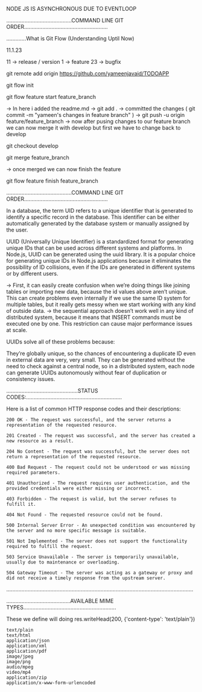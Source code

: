
NODE JS IS ASYNCHRONOUS DUE TO EVENTLOOP


...........................................COMMAND LINE GIT ORDER....................................................... 

.............What is Git Flow (Understanding Uptil Now)

11.1.23

11 -> release / version
1  -> feature
23 -> bugfix



git remote add origin https://github.com/yameenjavaid/TODOAPP

git flow init

git flow feature start feature_branch

->  In here i added the readme.md 
->  git add .
->  committed the changes ( git commit -m "yameen's changes in feature branch" )
->  git push -u origin feature/feature_branch
->  now after pusing changes to our feature branch we can now merge it with develop but first we have to change back to
    develop

git checkout develop

git merge feature_branch

-> once merged we can now finish the feature

git flow feature finish feature_branch

...........................................COMMAND LINE GIT ORDER.......................................................


In a database, the term UID refers to a unique identifier that is generated to identify a specific record in the database. This identifier can be either automatically generated by the database system or manually assigned by the user.

UUID (Universally Unique Identifier) is a standardized format for generating unique IDs that can be used across different systems and platforms. In Node.js, UUID can be generated using the uuid library. It is a popular choice for generating unique IDs in Node.js applications because it eliminates the possibility of ID collisions, even if the IDs are generated in different systems or by different users.

->  First, it can easily create confusion when we’re doing things like joining tables or importing new data, because the 
    id  values above aren’t unique. This can create problems even internally if we use the same ID system for multiple tables, but it really gets messy when we start working with any kind of outside data.
->  the sequential approach doesn’t work well in any kind of distributed system, because it means that INSERT commands 
    must be executed one by one. This restriction can cause major performance issues at scale.

UUIDs solve all of these problems because:

They’re globally unique, so the chances of encountering a duplicate ID even in external data are very, very small.
They can be generated without the need to check against a central node, so in a distributed system, each node can generate UUIDs autonomously without fear of duplication or consistency issues.


...............................................STATUS CODES:...............................................................

Here is a list of common HTTP response codes and their descriptions:

    200 OK - The request was successful, and the server returns a representation of the requested resource.

    201 Created - The request was successful, and the server has created a new resource as a result.

    204 No Content - The request was successful, but the server does not return a representation of the requested resource.

    400 Bad Request - The request could not be understood or was missing required parameters.

    401 Unauthorized - The request requires user authentication, and the provided credentials were either missing or incorrect.

    403 Forbidden - The request is valid, but the server refuses to fulfill it.

    404 Not Found - The requested resource could not be found.

    500 Internal Server Error - An unexpected condition was encountered by the server and no more specific message is suitable.

    501 Not Implemented - The server does not support the functionality required to fulfill the request.

    503 Service Unavailable - The server is temporarily unavailable, usually due to maintenance or overloading.

    504 Gateway Timeout - The server was acting as a gateway or proxy and did not receive a timely response from the upstream server.

...........................................................................................................................

..........................................AVAILABLE MIME TYPES.............................................................

These we define will doing res.writeHead(200, {'content-type': 'text/plain'})

    text/plain
    text/html
    application/json
    application/xml
    application/pdf
    image/jpeg
    image/png
    audio/mpeg
    video/mp4
    application/zip
    application/x-www-form-urlencoded

